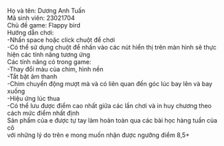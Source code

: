 Họ và tên: Dương Anh Tuấn </br>
Mã sinh viên: 23021704 </br>
Chủ đề game: Flappy bird </br>
Hướng dẫn chơi: </br>
-Nhấn space hoặc click chuột để chơi </br>
-Có thể sử dụng chuột để nhấn vào các nút hiển thị trên màn hình sẽ thực hiện các tính năng tương ứng </br>
Các tính năng có trong game: </br>
-Thay đổi màu của chim, hình nền </br>
-Tắt bật âm thanh </br>
-Chim chuyển động mượt mà và có liên quan đến góc lúc bay lên và bay xuống</br>
-Hiệu ứng lúc thua </br>
-Có thể lưu được điểm cao nhất giữa các lần chơi và in huy chương theo cách mức điểm nhất định </br>
Sản phẩm của e được tự tay làm hoàn toàn qua các bài học hàng tuần của cô </br>
với những lý do trên e mong muốn nhận được ngưỡng điểm 8,5+

